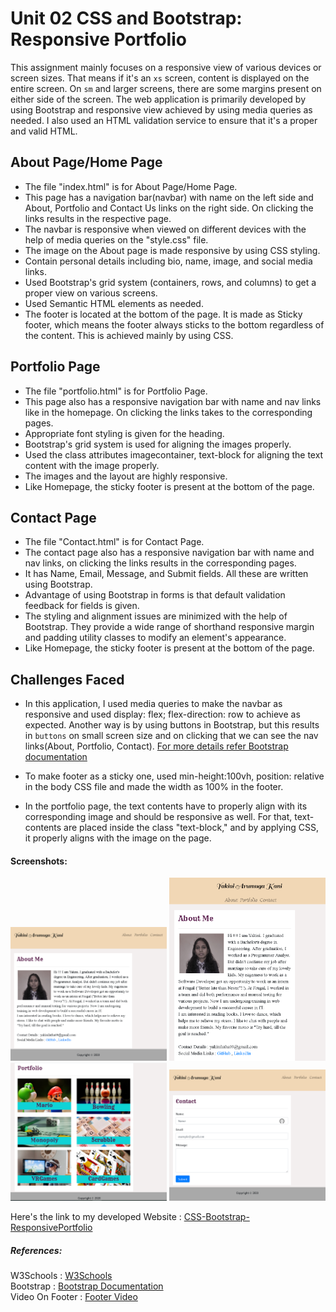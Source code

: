 # Unit 02 CSS and Bootstrap: Responsive Portfolio

This assignment mainly focuses on a responsive view of various devices or screen sizes. That means if it's an `xs` screen, content is displayed on the entire screen. On `sm` and larger screens, there are some margins present on either side of the screen. The web application is primarily developed by using Bootstrap and responsive view achieved by using media queries as needed. I also used an HTML validation service to ensure that it's a proper and valid HTML.

## About Page/Home Page

* The file "index.html" is for About Page/Home Page.
* This page has a navigation bar(navbar) with name on the left side and About, Portfolio and Contact Us links on the right side. On clicking the links results in the respective page.
* The navbar is responsive when viewed on different devices with the help of media queries on the "style.css" file.
* The image on the About page is made responsive by using CSS styling.
* Contain personal details including bio, name, image, and social media links.
* Used Bootstrap's grid system (containers, rows, and columns) to get a proper view on various screens.
* Used Semantic HTML elements as needed.
* The footer is located at the bottom of the page. It is made as Sticky footer, which means the footer always sticks to the bottom regardless of the content. This is achieved mainly by using CSS. 

## Portfolio Page

* The file "portfolio.html" is for Portfolio Page.
* This page also has a responsive navigation bar with name and nav links like in the homepage. On clicking the links takes to the corresponding pages.
* Appropriate font styling is given for the heading.
* Bootstrap's grid system is used for aligning the images properly.
* Used the class attributes imagecontainer, text-block for aligning the text content with the image properly.
* The images and the layout are highly responsive.
* Like Homepage, the sticky footer is present at the bottom of the page.

## Contact Page

* The file "Contact.html" is for Contact Page.
* The contact page also has a responsive navigation bar with name and nav links, on clicking the links results in the corresponding pages.
* It has Name, Email, Message, and Submit fields. All these are written using Bootstrap.
* Advantage of using Bootstrap in forms is that default validation feedback for fields is given.
* The styling and alignment issues are minimized with the help of Bootstrap. They provide a wide range of shorthand responsive margin and padding utility classes to modify an element's appearance.
* Like Homepage, the sticky footer is present at the bottom of the page.

## Challenges Faced

* In this application, I used media queries to make the navbar as responsive and used display: flex; flex-direction: row to achieve as expected. Another way is by using buttons in Bootstrap, but this results in `buttons` on small screen size and on clicking that we can see the nav links(About, Portfolio, Contact). [For more details refer Bootstrap documentation](https://getbootstrap.com/docs/4.5/components/navbar/)

* To make footer as a sticky one, used min-height:100vh, position: relative in the body CSS file and made the width as 100% in the footer.

* In the portfolio page, the text contents have to properly align with its corresponding image and should be responsive as well. For that, text-contents are placed inside the class "text-block," and by applying CSS, it properly aligns with the image on the page.

#### Screenshots:

<img src="Assets/Images/AboutPage.jpg" alt="Your image title" width="250"/>
<img src="Assets/Images/AboutPageResponsive.jpg" alt="Your image title" width="250"/>
<img src="Assets/Images/Portfolio.jpg" alt="Your image title" width="250"/>
<img src="Assets/Images/Contact.jpg" alt="Your image title" width="250"/>

Here's the link to my developed Website : [CSS-Bootstrap-ResponsivePortfolio](https://yakinia.github.io/02-CSS-Bootstrap-ResponsivePortfolio/index.html)

##### References:

W3Schools : [W3Schools](https://www.w3schools.com/howto/howto_css_image_text_blocks.asp)<br/>
Bootstrap : [Bootstrap Documentation](https://getbootstrap.com/docs/4.5/getting-started/introduction/)<br/>
Video On Footer : [Footer Video](https://www.youtube.com/watch?v=US_3XvufMLU)